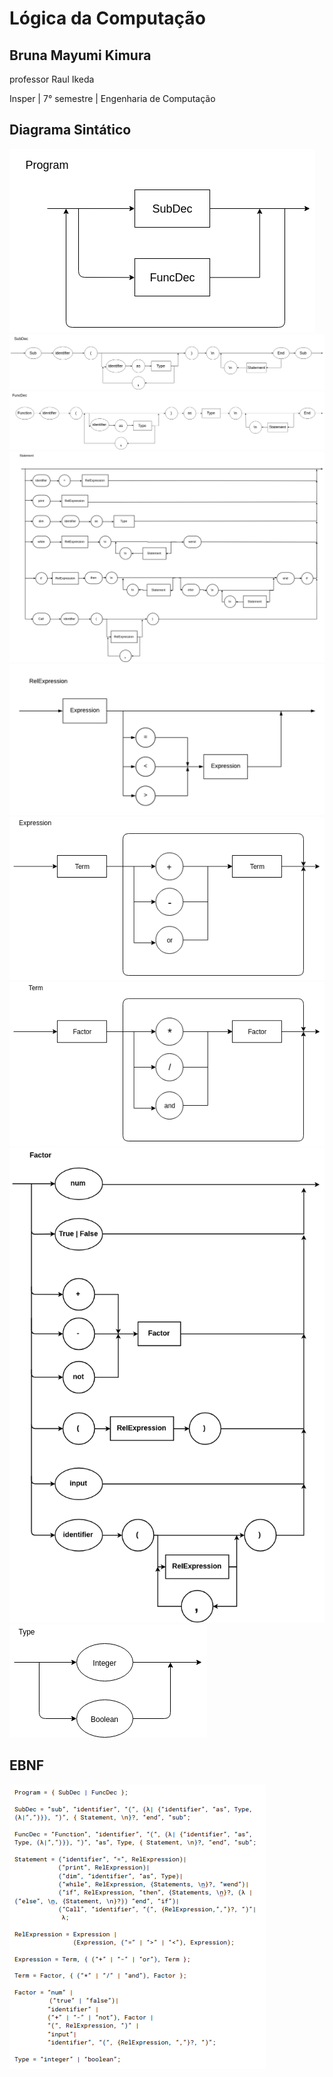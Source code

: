# Lógica da Computação 
## Bruna Mayumi Kimura

professor Raul Ikeda

Insper | 7° semestre | Engenharia de Computação

## Diagrama Sintático

![alt text](img/DS/Program.png)
![alt text](img/DS/SubDec.png)
![alt text](img/DS/FuncDec.png)
![alt text](img/DS/Statements.png)
![alt text](img/DS/DS_RelExpression.png)
![alt text](img/DS/DS_Expression.png)
![alt text](img/DS/DS_Term.png)
![alt text](img/DS/Factor.png)
![alt text](img/DS/DS_Type.png)

## EBNF

![alt text](img/EBNF8.png)